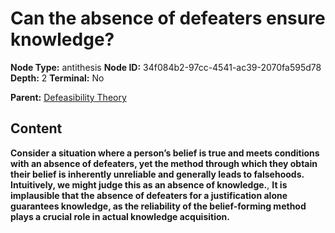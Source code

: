 # Can the absence of defeaters ensure knowledge?

**Node Type:** antithesis
**Node ID:** 34f084b2-97cc-4541-ac39-2070fa595d78
**Depth:** 2
**Terminal:** No

**Parent:** [Defeasibility Theory](defeasibility-theory.md)

## Content

**Consider a situation where a person’s belief is true and meets conditions with an absence of defeaters, yet the method through which they obtain their belief is inherently unreliable and generally leads to falsehoods. Intuitively, we might judge this as an absence of knowledge.**, **It is implausible that the absence of defeaters for a justification alone guarantees knowledge, as the reliability of the belief-forming method plays a crucial role in actual knowledge acquisition.**
